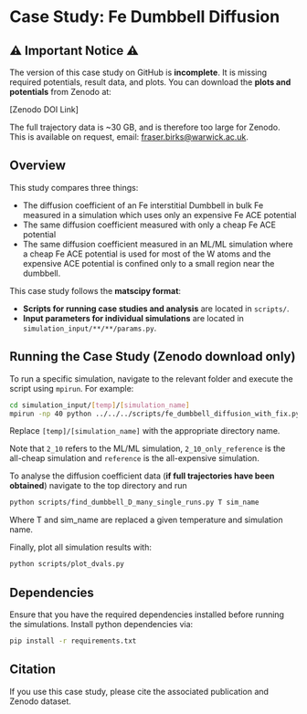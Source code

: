 # Case Study: Fe Dumbbell Diffusion

## ⚠️ Important Notice ⚠️
The version of this case study on GitHub is **incomplete**. It is missing required potentials, result data, and plots. You can download the **plots and potentials** from Zenodo at:

[Zenodo DOI Link]

The full trajectory data is ~30 GB, and is therefore too large for Zenodo. This is available on request, email: fraser.birks@warwick.ac.uk.

## Overview
This study compares three things:
-  The diffusion coefficient of an Fe interstitial Dumbbell in bulk Fe measured in a simulation which uses only an expensive Fe ACE potential
-  The same diffusion coefficient measured with only a cheap Fe ACE potential
-  The same diffusion coefficient measured in an ML/ML simulation where a cheap Fe ACE potential is used for most of the W atoms and the expensive ACE potential is confined only to a small region near the dumbbell.

This case study follows the **matscipy format**:
- **Scripts for running case studies and analysis** are located in `scripts/`.
- **Input parameters for individual simulations** are located in `simulation_input/**/**/params.py`.

## Running the Case Study (**Zenodo download only**)
To run a specific simulation, navigate to the relevant folder and execute the script using `mpirun`. For example:

```bash
cd simulation_input/[temp]/[simulation_name]
mpirun -np 40 python ../../../scripts/fe_dumbbell_diffusion_with_fix.py
```

Replace `[temp]/[simulation_name]` with the appropriate directory name.

Note that `2_10` refers to the ML/ML simulation, `2_10_only_reference` is the all-cheap simulation and `reference` is the all-expensive simulation.

To analyse the diffusion coefficient data (**if full trajectories have been obtained**) navigate to the top directory and run
```bash
python scripts/find_dumbbell_D_many_single_runs.py T sim_name
```
Where T and sim_name are replaced a given temperature and simulation name.

Finally, plot all simulation results with:
```bash
python scripts/plot_dvals.py
```

## Dependencies
Ensure that you have the required dependencies installed before running the simulations. Install python dependencies via:

```bash
pip install -r requirements.txt
```

## Citation
If you use this case study, please cite the associated publication and Zenodo dataset.
